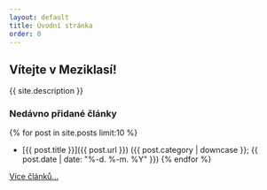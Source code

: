 ```yaml
---
layout: default
title: Úvodní stránka
order: 0
---
```


## Vítejte v Meziklasí!

{{ site.description }}

### Nedávno přidané články
{% for post in site.posts limit:10 %}
- [{{ post.title }}]({{ post.url }}) ({{ post.category | downcase }}; {{ post.date | date: "%-d. %-m. %Y" }})
{% endfor %}

[Více článků...](/clanky/)

